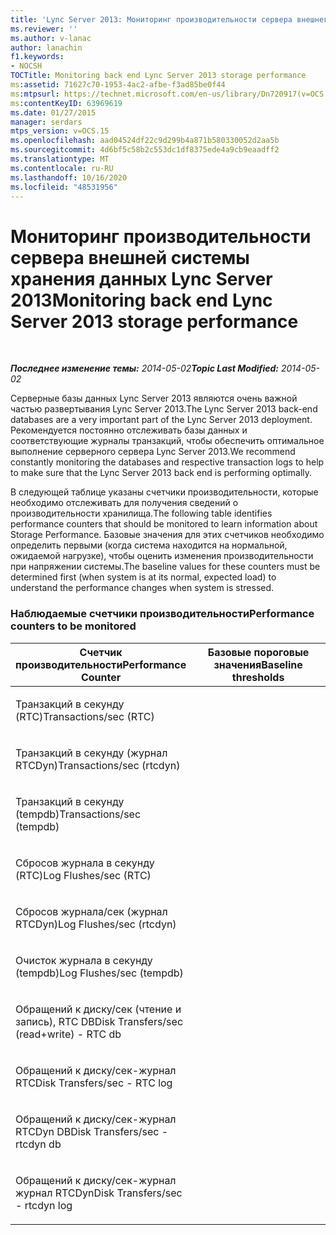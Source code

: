 ```yaml
---
title: 'Lync Server 2013: Мониторинг производительности сервера внешнего хранилища Lync Server'
ms.reviewer: ''
ms.author: v-lanac
author: lanachin
f1.keywords:
- NOCSH
TOCTitle: Monitoring back end Lync Server 2013 storage performance
ms:assetid: 71627c70-1953-4ac2-afbe-f3ad85be0f44
ms:mtpsurl: https://technet.microsoft.com/en-us/library/Dn720917(v=OCS.15)
ms:contentKeyID: 63969619
ms.date: 01/27/2015
manager: serdars
mtps_version: v=OCS.15
ms.openlocfilehash: aad04524df22c9d299b4a871b580330052d2aa5b
ms.sourcegitcommit: 4d6bf5c58b2c553dc1df8375ede4a9cb9eaadff2
ms.translationtype: MT
ms.contentlocale: ru-RU
ms.lasthandoff: 10/16/2020
ms.locfileid: "48531956"
---
```

# <a name="monitoring-back-end-lync-server-2013-storage-performance"></a><span data-ttu-id="79d2a-102">Мониторинг производительности сервера внешней системы хранения данных Lync Server 2013</span><span class="sxs-lookup"><span data-stu-id="79d2a-102">Monitoring back end Lync Server 2013 storage performance</span></span>

<div data-xmlns="http://www.w3.org/1999/xhtml">

<div class="topic" data-xmlns="http://www.w3.org/1999/xhtml" data-msxsl="urn:schemas-microsoft-com:xslt" data-cs="https://msdn.microsoft.com/">

<div data-asp="https://msdn2.microsoft.com/asp">



</div>

<div id="mainSection">

<div id="mainBody">

<span> </span>

<span data-ttu-id="79d2a-103">_**Последнее изменение темы:** 2014-05-02_</span><span class="sxs-lookup"><span data-stu-id="79d2a-103">_**Topic Last Modified:** 2014-05-02_</span></span>

<span data-ttu-id="79d2a-104">Серверные базы данных Lync Server 2013 являются очень важной частью развертывания Lync Server 2013.</span><span class="sxs-lookup"><span data-stu-id="79d2a-104">The Lync Server 2013 back-end databases are a very important part of the Lync Server 2013 deployment.</span></span> <span data-ttu-id="79d2a-105">Рекомендуется постоянно отслеживать базы данных и соответствующие журналы транзакций, чтобы обеспечить оптимальное выполнение серверного сервера Lync Server 2013.</span><span class="sxs-lookup"><span data-stu-id="79d2a-105">We recommend constantly monitoring the databases and respective transaction logs to help to make sure that the Lync Server 2013 back end is performing optimally.</span></span>

<span data-ttu-id="79d2a-106">В следующей таблице указаны счетчики производительности, которые необходимо отслеживать для получения сведений о производительности хранилища.</span><span class="sxs-lookup"><span data-stu-id="79d2a-106">The following table identifies performance counters that should be monitored to learn information about Storage Performance.</span></span> <span data-ttu-id="79d2a-107">Базовые значения для этих счетчиков необходимо определить первыми (когда система находится на нормальной, ожидаемой нагрузке), чтобы оценить изменения производительности при напряжении системы.</span><span class="sxs-lookup"><span data-stu-id="79d2a-107">The baseline values for these counters must be determined first (when system is at its normal, expected load) to understand the performance changes when system is stressed.</span></span>

### <a name="performance-counters-to-be-monitored"></a><span data-ttu-id="79d2a-108">Наблюдаемые счетчики производительности</span><span class="sxs-lookup"><span data-stu-id="79d2a-108">Performance counters to be monitored</span></span>

<table>
<colgroup>
<col style="width: 50%" />
<col style="width: 50%" />
</colgroup>
<thead>
<tr class="header">
<th><span data-ttu-id="79d2a-109">Счетчик производительности</span><span class="sxs-lookup"><span data-stu-id="79d2a-109">Performance Counter</span></span></th>
<th><span data-ttu-id="79d2a-110">Базовые пороговые значения</span><span class="sxs-lookup"><span data-stu-id="79d2a-110">Baseline thresholds</span></span></th>
</tr>
</thead>
<tbody>
<tr class="odd">
<td><p><span data-ttu-id="79d2a-111">Транзакций в секунду (RTC)</span><span class="sxs-lookup"><span data-stu-id="79d2a-111">Transactions/sec (RTC)</span></span></p></td>
<td></td>
</tr>
<tr class="even">
<td><p><span data-ttu-id="79d2a-112">Транзакций в секунду (журнал RTCDyn)</span><span class="sxs-lookup"><span data-stu-id="79d2a-112">Transactions/sec (rtcdyn)</span></span></p></td>
<td></td>
</tr>
<tr class="odd">
<td><p><span data-ttu-id="79d2a-113">Транзакций в секунду (tempdb)</span><span class="sxs-lookup"><span data-stu-id="79d2a-113">Transactions/sec (tempdb)</span></span></p></td>
<td></td>
</tr>
<tr class="even">
<td><p><span data-ttu-id="79d2a-114">Сбросов журнала в секунду (RTC)</span><span class="sxs-lookup"><span data-stu-id="79d2a-114">Log Flushes/sec (RTC)</span></span></p></td>
<td></td>
</tr>
<tr class="odd">
<td><p><span data-ttu-id="79d2a-115">Сбросов журнала/сек (журнал RTCDyn)</span><span class="sxs-lookup"><span data-stu-id="79d2a-115">Log Flushes/sec (rtcdyn)</span></span></p></td>
<td></td>
</tr>
<tr class="even">
<td><p><span data-ttu-id="79d2a-116">Очисток журнала в секунду (tempdb)</span><span class="sxs-lookup"><span data-stu-id="79d2a-116">Log Flushes/sec (tempdb)</span></span></p></td>
<td></td>
</tr>
<tr class="odd">
<td><p><span data-ttu-id="79d2a-117">Обращений к диску/сек (чтение и запись), RTC DB</span><span class="sxs-lookup"><span data-stu-id="79d2a-117">Disk Transfers/sec (read+write) - RTC db</span></span></p></td>
<td></td>
</tr>
<tr class="even">
<td><p><span data-ttu-id="79d2a-118">Обращений к диску/сек-журнал RTC</span><span class="sxs-lookup"><span data-stu-id="79d2a-118">Disk Transfers/sec - RTC log</span></span></p></td>
<td></td>
</tr>
<tr class="odd">
<td><p><span data-ttu-id="79d2a-119">Обращений к диску/сек-журнал RTCDyn DB</span><span class="sxs-lookup"><span data-stu-id="79d2a-119">Disk Transfers/sec - rtcdyn db</span></span></p></td>
<td></td>
</tr>
<tr class="even">
<td><p><span data-ttu-id="79d2a-120">Обращений к диску/сек-журнал журнал RTCDyn</span><span class="sxs-lookup"><span data-stu-id="79d2a-120">Disk Transfers/sec - rtcdyn log</span></span></p></td>
<td></td>
</tr>
</tbody>
</table>


</div>

<span> </span>

</div>

</div>

</div>

